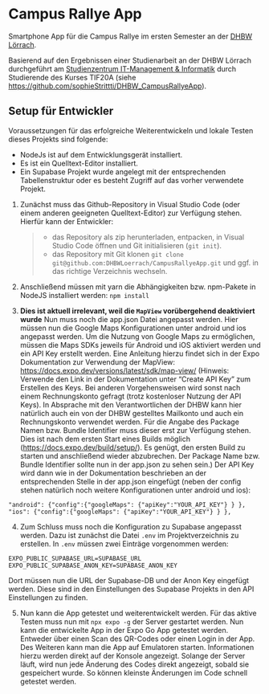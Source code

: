 # Campus Rallye App

Smartphone App für die Campus Rallye im ersten Semester an der [DHBW Lörrach](https://dhbw-loerrach.de).

Basierend auf den Ergebnissen einer Studienarbeit an der DHBW Lörrach durchgeführt
am [Studienzentrum IT-Management & Informatik](https://dhbw-loerrach.de/szi) durch Studierende des Kurses TIF20A (siehe https://github.com/sophieStrittti/DHBW_CampusRallyeApp).

## Setup für Entwickler

Voraussetzungen für das erfolgreiche Weiterentwickeln und lokale Testen dieses Projekts sind folgende:

- NodeJs ist auf dem Entwicklungsgerät installiert.
- Es ist ein Quelltext-Editor installiert.
- Ein Supabase Projekt wurde angelegt mit der entsprechenden Tabellenstruktur oder es besteht Zugriff auf das vorher verwendete Projekt.

1. Zunächst muss das Github-Repository in Visual Studio Code (oder einem anderen geeigneten Quelltext-Editor) zur Verfügung stehen. Hierfür kann der Entwickler:

   > - das Repository als zip herunterladen, entpacken, in Visual Studio Code öffnen und Git initialisieren (`git init`).
   > - das Repository mit Git klonen
   >   `git clone git@github.com:DHBWLoerrach/CampusRallyeApp.git`
   >   und ggf. in das richtige Verzeichnis wechseln.

2. Anschließend müssen mit yarn die Abhängigkeiten bzw. npm-Pakete in NodeJS installiert werden:
   `npm install`

3. **Dies ist aktuell irrelevant, weil die `MapView` vorübergehend deaktiviert wurde**
   Nun muss noch die app.json Datei angepasst werden. Hier müssen nun die Google Maps Konfigurationen unter android und ios angepasst werden. Um die Nutzung von Google Maps zu ermöglichen, müssen die Maps SDKs jeweils für Android und iOS aktiviert werden und ein API Key erstellt werden. Eine Anleitung hierzu findet sich in der Expo Dokumentation zur Verwendung der MapView: https://docs.expo.dev/versions/latest/sdk/map-view/ (Hinweis: Verwende den Link in der Dokumentation unter “Create API Key” zum Erstellen des Keys. Bei anderen Vorgehensweisen wird sonst nach einem Rechnungskonto gefragt (trotz kostenloser Nutzung der API Keys). In Absprache mit den Verantwortlichen der DHBW kann hier natürlich auch ein von der DHBW gestelltes Mailkonto und auch ein Rechnungskonto verwendet werden. Für die Angabe des Package Namen bzw. Bundle Identifier muss dieser erst zur Verfügung stehen. Dies ist nach dem ersten Start eines Builds möglich (https://docs.expo.dev/build/setup/). Es genügt, den ersten Build zu starten und anschließend wieder abzubrechen. Der Package Name bzw. Bundle Identifier sollte nun in der app.json zu sehen sein.)
   Der API Key wird dann wie in der Dokumentation beschrieben an der entsprechenden Stelle in der app.json eingefügt (neben der config stehen natürlich noch weitere Konfigurationen unter android und ios):

`"android": {"config":{"googleMaps": {"apiKey":"YOUR_API_KEY"} } },
"ios": {"config":{"googleMaps": {"apiKey":"YOUR_API_KEY"} } },`

4. Zum Schluss muss noch die Konfiguration zu Supabase angepasst werden. Dazu ist zunächst die Datei `.env` im Projektverzeichnis zu erstellen. In `.env` müssen zwei Einträge vorgenommen werden:

```
EXPO_PUBLIC_SUPABASE_URL=SUPABASE_URL
EXPO_PUBLIC_SUPABASE_ANON_KEY=SUPABASE_ANON_KEY
```

Dort müssen nun die URL der Supabase-DB und der Anon Key eingefügt werden. Diese sind in den Einstellungen des Supabase Projekts in den API Einstellungen zu finden.

5. Nun kann die App getestet und weiterentwickelt werden. Für das aktive Testen muss nun mit `npx expo -g` der Server gestartet werden. Nun kann die entwickelte App in der Expo Go App getestet werden. Entweder über einen Scan des QR-Codes oder einen Login in der App. Des Weiteren kann man die App auf Emulatoren starten. Informationen hierzu werden direkt auf der Konsole angezeigt.
   Solange der Server läuft, wird nun jede Änderung des Codes direkt angezeigt, sobald sie gespeichert wurde. So können kleinste Änderungen im Code schnell getestet werden.
